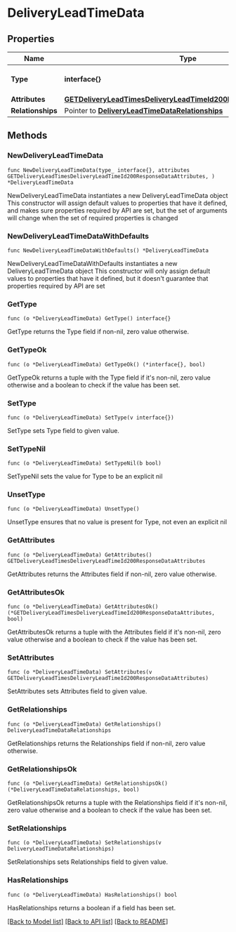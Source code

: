 # DeliveryLeadTimeData

## Properties

Name | Type | Description | Notes
------------ | ------------- | ------------- | -------------
**Type** | **interface{}** | The resource&#39;s type | 
**Attributes** | [**GETDeliveryLeadTimesDeliveryLeadTimeId200ResponseDataAttributes**](GETDeliveryLeadTimesDeliveryLeadTimeId200ResponseDataAttributes.md) |  | 
**Relationships** | Pointer to [**DeliveryLeadTimeDataRelationships**](DeliveryLeadTimeDataRelationships.md) |  | [optional] 

## Methods

### NewDeliveryLeadTimeData

`func NewDeliveryLeadTimeData(type_ interface{}, attributes GETDeliveryLeadTimesDeliveryLeadTimeId200ResponseDataAttributes, ) *DeliveryLeadTimeData`

NewDeliveryLeadTimeData instantiates a new DeliveryLeadTimeData object
This constructor will assign default values to properties that have it defined,
and makes sure properties required by API are set, but the set of arguments
will change when the set of required properties is changed

### NewDeliveryLeadTimeDataWithDefaults

`func NewDeliveryLeadTimeDataWithDefaults() *DeliveryLeadTimeData`

NewDeliveryLeadTimeDataWithDefaults instantiates a new DeliveryLeadTimeData object
This constructor will only assign default values to properties that have it defined,
but it doesn't guarantee that properties required by API are set

### GetType

`func (o *DeliveryLeadTimeData) GetType() interface{}`

GetType returns the Type field if non-nil, zero value otherwise.

### GetTypeOk

`func (o *DeliveryLeadTimeData) GetTypeOk() (*interface{}, bool)`

GetTypeOk returns a tuple with the Type field if it's non-nil, zero value otherwise
and a boolean to check if the value has been set.

### SetType

`func (o *DeliveryLeadTimeData) SetType(v interface{})`

SetType sets Type field to given value.


### SetTypeNil

`func (o *DeliveryLeadTimeData) SetTypeNil(b bool)`

 SetTypeNil sets the value for Type to be an explicit nil

### UnsetType
`func (o *DeliveryLeadTimeData) UnsetType()`

UnsetType ensures that no value is present for Type, not even an explicit nil
### GetAttributes

`func (o *DeliveryLeadTimeData) GetAttributes() GETDeliveryLeadTimesDeliveryLeadTimeId200ResponseDataAttributes`

GetAttributes returns the Attributes field if non-nil, zero value otherwise.

### GetAttributesOk

`func (o *DeliveryLeadTimeData) GetAttributesOk() (*GETDeliveryLeadTimesDeliveryLeadTimeId200ResponseDataAttributes, bool)`

GetAttributesOk returns a tuple with the Attributes field if it's non-nil, zero value otherwise
and a boolean to check if the value has been set.

### SetAttributes

`func (o *DeliveryLeadTimeData) SetAttributes(v GETDeliveryLeadTimesDeliveryLeadTimeId200ResponseDataAttributes)`

SetAttributes sets Attributes field to given value.


### GetRelationships

`func (o *DeliveryLeadTimeData) GetRelationships() DeliveryLeadTimeDataRelationships`

GetRelationships returns the Relationships field if non-nil, zero value otherwise.

### GetRelationshipsOk

`func (o *DeliveryLeadTimeData) GetRelationshipsOk() (*DeliveryLeadTimeDataRelationships, bool)`

GetRelationshipsOk returns a tuple with the Relationships field if it's non-nil, zero value otherwise
and a boolean to check if the value has been set.

### SetRelationships

`func (o *DeliveryLeadTimeData) SetRelationships(v DeliveryLeadTimeDataRelationships)`

SetRelationships sets Relationships field to given value.

### HasRelationships

`func (o *DeliveryLeadTimeData) HasRelationships() bool`

HasRelationships returns a boolean if a field has been set.


[[Back to Model list]](../README.md#documentation-for-models) [[Back to API list]](../README.md#documentation-for-api-endpoints) [[Back to README]](../README.md)


